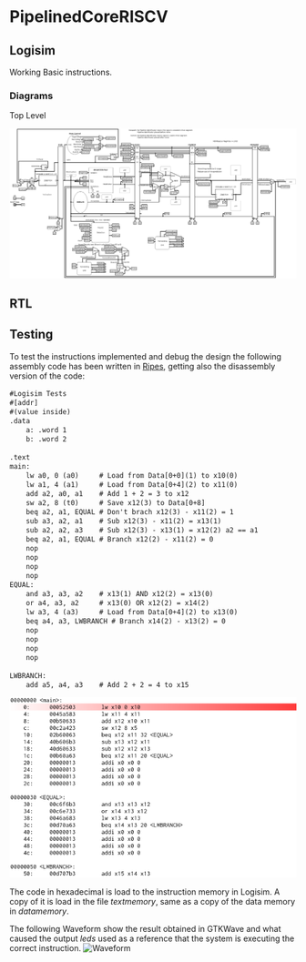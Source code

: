 # PipelinedCoreRISCV

 ## Logisim

Working Basic instructions.

### Diagrams

Top Level

![Top Level Diagram](images/topleveldiagram.png?raw=true "Top Level Diagram")

## RTL
## Testing
To test the instructions implemented and debug the design the following assembly code has been written in [Ripes](https://github.com/mortbopet/Ripes), getting also the disassembly version of the code:

~~~assembly
#Logisim Tests
#[addr]
#(value inside)
.data
    a: .word 1
    b: .word 2
    
.text
main:
    lw a0, 0 (a0)     # Load from Data[0+0](1) to x10(0)
    lw a1, 4 (a1)     # Load from Data[0+4](2) to x11(0)
    add a2, a0, a1    # Add 1 + 2 = 3 to x12
    sw a2, 8 (t0)     # Save x12(3) to Data[0+8]
    beq a2, a1, EQUAL # Don't brach x12(3) - x11(2) = 1
    sub a3, a2, a1    # Sub x12(3) - x11(2) = x13(1)
    sub a2, a2, a3    # Sub x12(3) - x13(1) = x12(2) a2 == a1
    beq a2, a1, EQUAL # Branch x12(2) - x11(2) = 0
    nop
    nop
    nop
    nop
EQUAL:
    and a3, a3, a2    # x13(1) AND x12(2) = x13(0)
    or a4, a3, a2     # x13(0) OR x12(2) = x14(2)
    lw a3, 4 (a3)     # Load from Data[0+4](2) to x13(0)
    beq a4, a3, LWBRANCH # Branch x14(2) - x13(2) = 0
    nop
    nop
    nop
    nop

LWBRANCH:
    add a5, a4, a3    # Add 2 + 2 = 4 to x15
~~~

![Test Disassembly](images/testdisassembly.png?raw=true "Test Disassembly")

The code in hexadecimal is load to the instruction memory in Logisim. A copy of it is load in the file *textmemory*, same as a copy of the data memory in *datamemory*.

The following Waveform show the result obtained in GTKWave and what caused the output *leds* used as a reference that the system is executing the correct instruction.
![Waveform](images/TestASMLeds.png?raw=true "Waveform")


